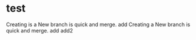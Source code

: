 # test

Creating is a New branch is quick and merge.
add
Creating a New branch is quick and merge.
add
add2
